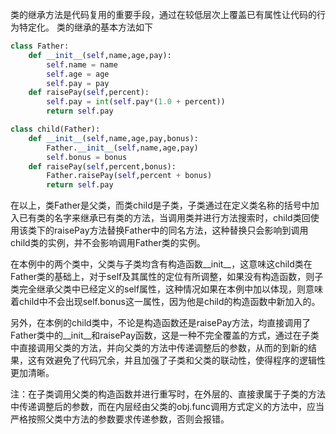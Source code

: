 类的继承方法是代码复用的重要手段，通过在较低层次上覆盖已有属性让代码的行为特定化。
类的继承的基本方法如下
``` python
class Father:
    def __init__(self,name,age,pay):
        self.name = name
        self.age = age
        self.pay = pay
    def raisePay(self,percent):
        self.pay = int(self.pay*(1.0 + percent))
        return self.pay

class child(Father):
    def __init__(self,name,age,pay,bonus):
        Father.__init__(self,name,age,pay)
        self.bonus = bonus    
    def raisePay(self,percent,bonus):
        Father.raisePay(self,percent + bonus)
        return self.pay
```
在以上，类Father是父类，而类child是子类，子类通过在定义类名称的括号中加入已有类的名字来继承已有类的方法，当调用类并进行方法搜索时，child类回使用该类下的raisePay方法替换Father中的同名方法，这种替换只会影响到调用child类的实例，并不会影响调用Father类的实例。

在本例中的两个类中，父类与子类均含有构造函数__init__，这意味这child类在Father类的基础上，对于self及其属性的定位有所调整，如果没有构造函数，则子类完全继承父类中已经定义的self属性，这种情况如果在本例中加以体现，则意味着child中不会出现self.bonus这一属性，因为他是child的构造函数中新加入的。

另外，在本例的child类中，不论是构造函数还是raisePay方法，均直接调用了Father类中的__init__和raisePay函数，这是一种不完全覆盖的方式，通过在子类中直接调用父类的方法，并向父类的方法中传递调整后的参数，从而的到新的结果，这有效避免了代码冗余，并且加强了子类和父类的联动性，使得程序的逻辑性更加清晰。

注：在子类调用父类的构造函数并进行重写时，在外层的、直接隶属于子类的方法中传递调整后的参数，而在内层经由父类的obj.func调用方式定义的方法中，应当严格按照父类中方法的参数要求传递参数，否则会报错。

